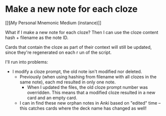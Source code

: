 # Make a new note for each cloze
[[§My Personal Mnemonic Medium (instance)]]

What if I make a new note for each cloze? Then I can use
the cloze content hash + filename as the note ID.

Cards that contain the cloze as part of their context will still be updated, since they're regenerated on each r
un of the script.

I'll run into problems:
* I modify a cloze prompt, the old note isn't modified nor deleted.
	* Previously (when using hashing from filename with all clozes in the same note), each md resulted in only one note.
		* When I updated the files, the old cloze prompt number was overridden. This means that a modified cloze resulted in a new card and an empty card.
	* I can in find these new orphan notes in Anki based on "edited" time – this catches cards where the deck name has changed as well!

<!-- #Life -->

<!-- {BearID:666F9F9B-DD55-4B15-90A3-8CFEE1288973-15756-000013040889022A} -->
